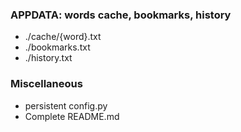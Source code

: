 ### APPDATA: words cache, bookmarks, history
* ./cache/{word}.txt
* ./bookmarks.txt
* ./history.txt

### Miscellaneous
* persistent config.py
* Complete README.md
